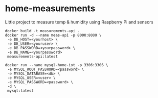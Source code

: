 # home-measurements
Little project to measure temp &amp; humidity using Raspberry Pi and sensors

```commandline
docker build -t measurements-api .
docker run -d --name meas-api -p 8000:8000 \
 -e DB_HOST=<yourhost> \
 -e DB_USER=<youruser> \
 -e DB_PASSWORD=<yourpassword> \
 -e DB_NAME=<yourpassword> 
 measurements-api:latest
```

```commandline
docker run --name mysql-home-iot -p 3306:3306 \
 -e MYSQL_ROOT_PASSWORD=<password> \
 -e MYSQL_DATABASE=<db> \
 -e MYSQL_USER=<user> \
 -e MYSQL_PASSWORD=<password> \
 -d \
 mysql:latest
```